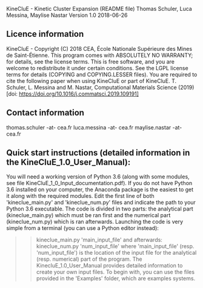KineCluE - Kinetic Cluster Expansion (README file)
Thomas Schuler, Luca Messina, Maylise Nastar
Version 1.0 2018-06-26

Licence information
-------------------
KineCluE - Copyright (C) 2018 CEA, École Nationale Supérieure des Mines de Saint-Étienne.
This program comes with ABSOLUTELY NO WARRANTY; for details, see the license terms.
This is free software, and you are welcome to redistribute it under certain conditions.
See the LGPL license terms for details (COPYING and COPYING.LESSER files).
You are required to cite the following paper when using KineCluE or part of KineCluE.
T. Schuler, L. Messina and M. Nastar, Computational Materials Science (2019) [doi: https://doi.org/10.1016/j.commatsci.2019.109191]  

Contact information
-------------------
thomas.schuler -at- cea.fr
luca.messina -at- cea.fr
maylise.nastar -at- cea.fr

Quick start instructions (detailed information in the KineCluE_1.0_User_Manual):
------------------------
You will need a working version of Python 3.6 (along with some modules, see file KineCluE_1_0_Input_documentation.pdf).
If you do not have Python 3.6 installed on your computer, the Anaconda package is the easiest to get it along with the required modules.
Edit the first line of both 'kineclue_main.py' and 'kineclue_num.py' files and indicate the path to your Python 3.6 executable.
The code is divided in two parts: the analytical part (kineclue_main.py) which must be ran first and the numerical part (kineclue_num.py) which is ran afterwards.
Launching the code is very simple from a terminal (you can use a Python editor instead):
>> kineclue_main.py 'main_input_file'
and afterwards:
>> kineclue_num.py 'num_input_file'
where 'main_input_file' (resp. 'num_input_file') is the location of the input file for the analytical (resp. numerical) part of the program.
The KinecluE_1.0_User_Manual provides detailed information to create your own input files. 
To begin with, you can use the files provided in the 'Examples' folder, which are examples systems.





